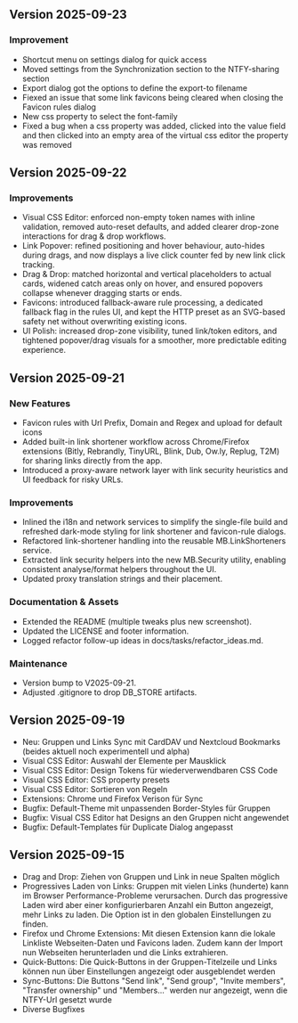 ## Version 2025-09-23

### Improvement

- Shortcut menu on settings dialog for quick access
- Moved settings from the Synchronization section to the NTFY-sharing section
- Export dialog got the options to define the export-to filename
- Fiexed an issue that some link favicons being cleared when closing the Favicon rules dialog
- New css property to select the font-family
- Fixed a bug when a css property was added, clicked into the value field and then clicked into an empty area of the virtual css editor the property was removed


## Version 2025-09-22

### Improvements

- Visual CSS Editor: enforced non-empty token names with inline validation, removed auto-reset defaults, and added clearer drop-zone interactions for drag & drop workflows.
- Link Popover: refined positioning and hover behaviour, auto-hides during drags, and now displays a live click counter fed by new link click tracking.
- Drag & Drop: matched horizontal and vertical placeholders to actual cards, widened catch areas only on hover, and ensured popovers collapse whenever dragging starts or ends.
- Favicons: introduced fallback-aware rule processing, a dedicated fallback flag in the rules UI, and kept the HTTP preset as an SVG-based safety net without overwriting existing icons.
- UI Polish: increased drop-zone visibility, tuned link/token editors, and tightened popover/drag visuals for a smoother, more predictable editing experience.


## Version 2025-09-21

### New Features

- Favicon rules with Url Prefix, Domain and Regex and upload for default icons
- Added built-in link shortener workflow across Chrome/Firefox extensions (Bitly, Rebrandly, TinyURL, Blink, Dub, Ow.ly, Replug, T2M) for sharing links directly from the app.
- Introduced a proxy-aware network layer with link security heuristics and UI feedback for risky URLs.

### Improvements

- Inlined the i18n and network services to simplify the single-file build and refreshed dark-mode styling for link shortener and favicon-rule dialogs.
- Refactored link-shortener handling into the reusable MB.LinkShorteners service.
- Extracted link security helpers into the new MB.Security utility, enabling consistent analyse/format helpers throughout the UI.
- Updated proxy translation strings and their placement.

### Documentation & Assets

- Extended the README (multiple tweaks plus new screenshot).
- Updated the LICENSE and footer information.
- Logged refactor follow-up ideas in docs/tasks/refactor_ideas.md.

### Maintenance

- Version bump to V2025-09-21.
- Adjusted .gitignore to drop DB_STORE artifacts.


## Version 2025-09-19

- Neu: Gruppen und Links Sync mit CardDAV und Nextcloud Bookmarks (beides aktuell noch experimentell und alpha)
- Visual CSS Editor: Auswahl der Elemente per Mausklick
- Visual CSS Editor: Design Tokens für wiederverwendbaren CSS Code
- Visual CSS Editor: CSS property presets
- Visual CSS Editor: Sortieren von Regeln
- Extensions: Chrome und Firefox Verison für Sync
- Bugfix: Default-Theme mit unpassenden Border-Styles für Gruppen
- Bugfix: Visual CSS Editor hat Designs an den Gruppen nicht angewendet
- Bugfix: Default-Templates für Duplicate Dialog angepasst


## Version 2025-09-15

- Drag and Drop: Ziehen von Gruppen und Link in neue Spalten möglich
- Progressives Laden von Links: Gruppen mit vielen Links (hunderte) kann im Browser Performance-Probleme verursachen. Durch das progressive Laden wird aber einer konfigurierbaren Anzahl ein Button angezeigt, mehr Links zu laden. Die Option ist in den globalen Einstellungen zu finden.
- Firefox und Chrome Extensions: Mit diesen Extension kann die lokale Linkliste Webseiten-Daten und Favicons laden. Zudem kann der Import nun Webseiten herunterladen und die Links extrahieren.
- Quick-Buttons: Die Quick-Buttons in der Gruppen-Titelzeile und Links können nun über Einstellungen angezeigt oder ausgeblendet werden
- Sync-Buttons: Die Buttons "Send link", "Send group", "Invite members", "Transfer ownership" und "Members..." werden nur angezeigt, wenn die NTFY-Url gesetzt wurde
- Diverse Bugfixes